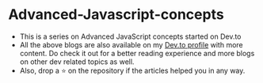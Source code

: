 # Advanced-Javascript-concepts

-   This is a series on Advanced JavaScript concepts started on Dev.to
-   All the above blogs are also available on my [Dev.to profile](https://dev.to/pranav016) with more content. Do check it out for a better reading experience and more blogs on other dev related topics as well.
-   Also, drop a :star: on the repository if the articles helped you in any way.
